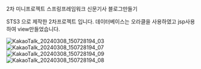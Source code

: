 2차 미니프로젝트 스프링프레임워크 신문기사 블로그만들기

STS3 으로 제작한 2차프로젝트 입니다. 
데이터베이스는 오라클을 사용하였고 jsp사용하여 view만들었습니다.


![KakaoTalk_20240308_150728194_03](https://github.com/yeunlee1/MiniProject_Spring/assets/151593456/f77e0510-fcf2-4586-bafa-257f5fd0dd74)
![KakaoTalk_20240308_150728194_07](https://github.com/yeunlee1/MiniProject_Spring/assets/151593456/d4163411-0ef4-4db7-b920-5c9893233c5d)
![KakaoTalk_20240308_150728194_09](https://github.com/yeunlee1/MiniProject_Spring/assets/151593456/ddbb9b93-b9c3-4a36-8320-4925fec5750d)
![KakaoTalk_20240308_150728194_08](https://github.com/yeunlee1/MiniProject_Spring/assets/151593456/c818f105-6880-4b3d-8509-240ac52ee889)
